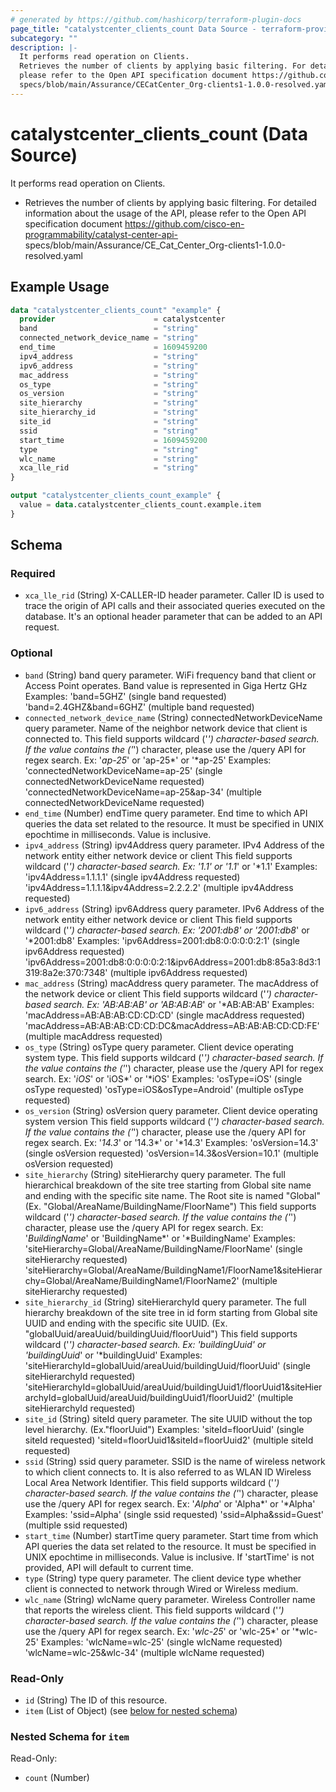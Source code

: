 ```yaml
---
# generated by https://github.com/hashicorp/terraform-plugin-docs
page_title: "catalystcenter_clients_count Data Source - terraform-provider-catalystcenter"
subcategory: ""
description: |-
  It performs read operation on Clients.
  Retrieves the number of clients by applying basic filtering. For detailed information about the usage of the API,
  please refer to the Open API specification document https://github.com/cisco-en-programmability/catalyst-center-api-
  specs/blob/main/Assurance/CECatCenter_Org-clients1-1.0.0-resolved.yaml
---
```


# catalystcenter_clients_count (Data Source)

It performs read operation on Clients.

- Retrieves the number of clients by applying basic filtering. For detailed information about the usage of the API,
please refer to the Open API specification document https://github.com/cisco-en-programmability/catalyst-center-api-
specs/blob/main/Assurance/CE_Cat_Center_Org-clients1-1.0.0-resolved.yaml

## Example Usage

```terraform
data "catalystcenter_clients_count" "example" {
  provider                      = catalystcenter
  band                          = "string"
  connected_network_device_name = "string"
  end_time                      = 1609459200
  ipv4_address                  = "string"
  ipv6_address                  = "string"
  mac_address                   = "string"
  os_type                       = "string"
  os_version                    = "string"
  site_hierarchy                = "string"
  site_hierarchy_id             = "string"
  site_id                       = "string"
  ssid                          = "string"
  start_time                    = 1609459200
  type                          = "string"
  wlc_name                      = "string"
  xca_lle_rid                   = "string"
}

output "catalystcenter_clients_count_example" {
  value = data.catalystcenter_clients_count.example.item
}
```

<!-- schema generated by tfplugindocs -->
## Schema

### Required

- `xca_lle_rid` (String) X-CALLER-ID header parameter. Caller ID is used to trace the origin of API calls and their associated queries executed on the database. It's an optional header parameter that can be added to an API request.

### Optional

- `band` (String) band query parameter. WiFi frequency band that client or Access Point operates. Band value is represented in Giga Hertz GHz Examples:
'band=5GHZ' (single band requested)
'band=2.4GHZ&band=6GHZ' (multiple band requested)
- `connected_network_device_name` (String) connectedNetworkDeviceName query parameter. Name of the neighbor network device that client is connected to. This field supports wildcard ('*') character-based search. If the value contains the ('*') character, please use the /query API for regex search. Ex: '*ap-25*' or 'ap-25*' or '*ap-25'
Examples:
'connectedNetworkDeviceName=ap-25' (single connectedNetworkDeviceName requested)
'connectedNetworkDeviceName=ap-25&ap-34' (multiple connectedNetworkDeviceName requested)
- `end_time` (Number) endTime query parameter. End time to which API queries the data set related to the resource. It must be specified in UNIX epochtime in milliseconds. Value is inclusive.
- `ipv4_address` (String) ipv4Address query parameter. IPv4 Address of the network entity either network device or client This field supports wildcard ('*') character-based search.  Ex: '*1.1*' or '1.1*' or '*1.1'
Examples:
'ipv4Address=1.1.1.1' (single ipv4Address requested)
'ipv4Address=1.1.1.1&ipv4Address=2.2.2.2' (multiple ipv4Address requested)
- `ipv6_address` (String) ipv6Address query parameter. IPv6 Address of the network entity either network device or client This field supports wildcard ('*') character-based search. Ex: '*2001:db8*' or '2001:db8*' or '*2001:db8'
Examples:
'ipv6Address=2001:db8:0:0:0:0:2:1' (single ipv6Address requested)
'ipv6Address=2001:db8:0:0:0:0:2:1&ipv6Address=2001:db8:85a3:8d3:1319:8a2e:370:7348' (multiple ipv6Address requested)
- `mac_address` (String) macAddress query parameter. The macAddress of the network device or client This field supports wildcard ('*') character-based search.  Ex: '*AB:AB:AB*' or 'AB:AB:AB*' or '*AB:AB:AB' Examples:
'macAddress=AB:AB:AB:CD:CD:CD' (single macAddress requested)
'macAddress=AB:AB:AB:CD:CD:DC&macAddress=AB:AB:AB:CD:CD:FE' (multiple macAddress requested)
- `os_type` (String) osType query parameter. Client device operating system type. This field supports wildcard ('*') character-based search. If the value contains the ('*') character, please use the /query API for regex search.  Ex: '*iOS*' or 'iOS*' or '*iOS' Examples:
'osType=iOS' (single osType requested)
'osType=iOS&osType=Android' (multiple osType requested)
- `os_version` (String) osVersion query parameter. Client device operating system version This field supports wildcard ('*') character-based search. If the value contains the ('*') character, please use the /query API for regex search.  Ex: '*14.3*' or '14.3*' or '*14.3' Examples:
'osVersion=14.3' (single osVersion requested)
'osVersion=14.3&osVersion=10.1' (multiple osVersion requested)
- `site_hierarchy` (String) siteHierarchy query parameter. The full hierarchical breakdown of the site tree starting from Global site name and ending with the specific site name. The Root site is named "Global" (Ex. "Global/AreaName/BuildingName/FloorName") This field supports wildcard ('*') character-based search. If the value contains the ('*') character, please use the /query API for regex search.  Ex: '*BuildingName*' or 'BuildingName*' or '*BuildingName' Examples: 'siteHierarchy=Global/AreaName/BuildingName/FloorName' (single siteHierarchy requested) 'siteHierarchy=Global/AreaName/BuildingName1/FloorName1&siteHierarchy=Global/AreaName/BuildingName1/FloorName2' (multiple siteHierarchy requested)
- `site_hierarchy_id` (String) siteHierarchyId query parameter. The full hierarchy breakdown of the site tree in id form starting from Global site UUID and ending with the specific site UUID. (Ex. "globalUuid/areaUuid/buildingUuid/floorUuid") This field supports wildcard ('*') character-based search.  Ex: '*buildingUuid*' or 'buildingUuid*' or '*buildingUuid' Examples: 'siteHierarchyId=globalUuid/areaUuid/buildingUuid/floorUuid' (single siteHierarchyId requested) 'siteHierarchyId=globalUuid/areaUuid/buildingUuid1/floorUuid1&siteHierarchyId=globalUuid/areaUuid/buildingUuid1/floorUuid2' (multiple siteHierarchyId requested)
- `site_id` (String) siteId query parameter. The site UUID without the top level hierarchy. (Ex."floorUuid") Examples: 'siteId=floorUuid' (single siteId requested) 'siteId=floorUuid1&siteId=floorUuid2' (multiple siteId requested)
- `ssid` (String) ssid query parameter. SSID is the name of wireless network to which client connects to. It is also referred to as WLAN ID Wireless Local Area Network Identifier. This field supports wildcard ('*') character-based search. If the value contains the ('*') character, please use the /query API for regex search.  Ex: '*Alpha*' or 'Alpha*' or '*Alpha'
Examples:
'ssid=Alpha' (single ssid requested)
'ssid=Alpha&ssid=Guest' (multiple ssid requested)
- `start_time` (Number) startTime query parameter. Start time from which API queries the data set related to the resource. It must be specified in UNIX epochtime in milliseconds. Value is inclusive.
If 'startTime' is not provided, API will default to current time.
- `type` (String) type query parameter. The client device type whether client is connected to network through Wired or Wireless medium.
- `wlc_name` (String) wlcName query parameter. Wireless Controller name that reports the wireless client. This field supports wildcard ('*') character-based search. If the value contains the ('*') character, please use the /query API for regex search. Ex: '*wlc-25*' or 'wlc-25*' or '*wlc-25'
Examples:
'wlcName=wlc-25' (single wlcName requested)
'wlcName=wlc-25&wlc-34' (multiple wlcName requested)

### Read-Only

- `id` (String) The ID of this resource.
- `item` (List of Object) (see [below for nested schema](#nestedatt--item))

<a id="nestedatt--item"></a>
### Nested Schema for `item`

Read-Only:

- `count` (Number)
